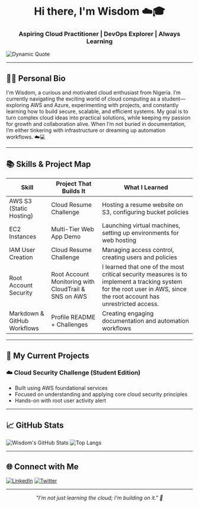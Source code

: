 <h1 align="center">Hi there, I'm Wisdom ☁️🎓</h1>
<h3 align="center">Aspiring Cloud Practitioner | DevOps Explorer | Always Learning</h3>

![Dynamic Quote](https://readme-typing-svg.herokuapp.com?font=Fira+Code&size=22&pause=1000&color=0099FF&center=true&vCenter=true&width=520&lines=“Every+cloud+has+a+silver+lining.”;“Learn.+Build.+Repeat.”+;“Cloud+is+an+adventure—I’m+here+for+it.”;“Ideas+shape+the+world.”+;“Stay+curious.+Stay+cloudy.”+;“Innovation+is+the+fuel—cloud+is+the+engine.”+;“Code+is+the+tool—vision+is+the+fuel.”+;“Clouds+aren’t+barriers;+they’re+launchpads.”+;“Automation+isn’t+just+efficiency—it’s+creativity+on+repeat.”+;“Every+project+starts+with+curiosity+and+ends+with+growth.”+;“Ideas+shape+the+world,+but+boldness+builds+it.”+;“In+the+cloud,+failure+is+just+another+deployment+away+from+progress.”+;“Version+control+isn’t+just+for+code—it’s+for+who+I’m+becoming.”+;“My+favorite+environment+variable?+Curiosity.”)

---

## 🙋‍♂️ Personal Bio
I'm Wisdom, a curious and motivated cloud enthusiast from Nigeria. I’m currently navigating the exciting world of cloud computing as a student—exploring AWS and Azure, experimenting with projects, and constantly learning how to build secure, scalable, and efficient systems. My goal is to turn complex cloud ideas into practical solutions, while keeping my passion for growth and collaboration alive. When I’m not buried in documentation, I’m either tinkering with infrastructure or dreaming up automation workflows. ☁️💻

---

## 📚 Skills & Project Map

| **Skill**                     | **Project That Builds It**             | **What I Learned**                                               |
|------------------------------|----------------------------------------|------------------------------------------------------------------|
| AWS S3 (Static Hosting)          | Cloud Resume Challenge                 | Hosting a resume website on S3, configuring bucket policies               |
| EC2 Instances                    | Multi-Tier Web App Demo                | Launching virtual machines, setting up environments for web hosting      |
| IAM User Creation                | Cloud Resume Challenge                 | Managing access control, creating users and policies                      |
| Root Account Security | Root Account Monitoring with CloudTrail & SNS on AWS  | I learned that one of the most critical security measures is to implement a tracking system for the root user in AWS, since the root account has unrestricted access.          |
| Markdown & GitHub Workflows | Profile README + Challenges            | Creating engaging documentation and automation workflows         |

---

## 🚀 My Current Projects
### ☁️ Cloud Security Challenge (Student Edition)
- Built using AWS foundational services
- Focused on understanding and applying core cloud security principles
- Hands-on with root user activity alert

---

## 📈 GitHub Stats
![Wisdom's GitHub Stats](https://github-readme-stats.vercel.app/api?username=SARWILLY&show_icons=true&theme=radical)
![Top Langs](https://github-readme-stats.vercel.app/api/top-langs/?username=SARWILLY&layout=compact&theme=radical)

---

## 🌐 Connect with Me
[![LinkedIn](https://img.shields.io/badge/LinkedIn-blue?style=for-the-badge&logo=linkedin&logoColor=white)](www.linkedin.com/in/wisdom-williams-91794229a)
[![Twitter](https://img.shields.io/badge/Twitter-black?style=for-the-badge&logo=twitter&logoColor=white)](https://x.com/SarWilliams5)

---

<p align="center"><i>"I'm not just learning the cloud; I'm building on it." 💭</i></p>

<!---
SARWILLY/SARWILLY is a ✨ special ✨ repository because its `README.md` (this file) appears on your GitHub profile.
You can click the Preview link to take a look at your changes.
--->
